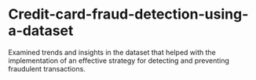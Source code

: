 # Credit-card-fraud-detection-using-a-dataset
Examined trends and insights in the dataset that helped with the implementation of an effective strategy for detecting and preventing fraudulent transactions.
